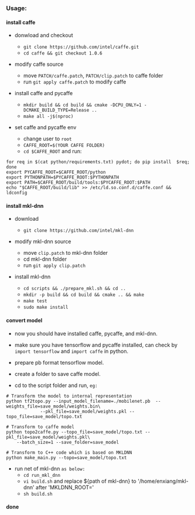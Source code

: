 ### Usage:

#### install caffe
- donwload and checkout
    - `git clone https://github.com/intel/caffe.git `
    - `cd caffe && git checkout 1.0.6`

- modify caffe source
    - move `PATCH/caffe.patch`, `PATCH/clip.patch` to caffe folder
    - run `git apply caffe.patch` to modify caffe

- install caffe and pycaffe
    - `mkdir build && cd build && cmake -DCPU_ONLY=1 -DCMAKE_BUILD_TYPE=Release ..`
    - `make all -j$(nproc)`

- set caffe and pycaffe env
    - change user to `root`
    - `CAFFE_ROOT=$(YOUR CAFFE FOLDER)`
    - `cd $CAFFE_ROOT` and run:

```
for req in $(cat python/requirements.txt) pydot; do pip install  $req; done
export PYCAFFE_ROOT=$CAFFE_ROOT/python
export PYTHONPATH=$PYCAFFE_ROOT:$PYTHONPATH
export PATH=$CAFFE_ROOT/build/tools:$PYCAFFE_ROOT:$PATH
echo "$CAFFE_ROOT/build/lib" >> /etc/ld.so.conf.d/caffe.conf && ldconfig
```

#### install mkl-dnn
- download
    - `git clone https://github.com/intel/mkl-dnn`

- modify mkl-dnn source
    - move `clip.patch` to mkl-dnn folder
    - cd mkl-dnn folder
    - run `git apply clip.patch`

- install mkl-dnn
    - `cd scripts && ./prepare_mkl.sh && cd ..`
    - `mkdir -p build && cd build && cmake .. && make`
    - `make test`
    - `sudo make install`

#### convert model
- now you should have installed caffe, pycaffe, and mkl-dnn.

- make sure you have tensorflow and pycaffe installed, can check by `import tensorflow` and `import caffe` in python.

- prepare pb format tensorflow model.

- create a folder to save caffe model.


- cd to the script folder and run, `eg:`
```
# Transform the model to internal representation
python tf2topo.py --input_model_filename=./mobilenet.pb  --weights_file=save_model/weights.bin\
             --pkl_file=save_model/weights.pkl --topo_file=save_model/topo.txt

# Transform to caffe model
python topo2caffe.py --topo_file=save_model/topo.txt --pkl_file=save_model/weights.pkl\
    --batch_size=1 --save_folder=save_model

# Transform to C++ code which is based on MKLDNN
python make_main.py --topo=save_model/topo.txt
```

- run net of mkl-dnn `as below:`
    - `cd run_mkl_dnn`
	- `vi build.sh` and replace ${path of mkl-dnn} to '/home/enxiang/mkl-dnn' after 'MKLDNN_ROOT='
	- `sh build.sh`
#### done

